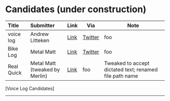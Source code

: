 # Candidates (under construction)

| Title      | Submitter                           | Link      | Via          | Note                                                    |
| :--------- | :---------------------------------- | :-------- | ------------ | ------------------------------------------------------- |
| voice log  | Andrew Litteken                     | [Link][1] | [Twitter][2] | foo                                                     |
| Bike Log   | Metal Matt                          | [Link][3] | [Twitter][4] | foo                                                     |
| Real Quick | Metal Matt<br />(tweaked by Merlin) | [Link][5] | foo          | Tweaked to accept dictated text; renamed file path name |
[Voice Log Candidates]

----

[1]: https://www.icloud.com/shortcuts/a940afc9d9ce48b6bc150d6f7474d599
[2]: https://twitter.com/AndrewLitteken/status/1541202968049065985
[3]: https://www.icloud.com/shortcuts/e0716621356d4031b6afff17f1c5b25e
[4]: https://twitter.com/mattorantimatt/status/1541130614182649856
[5]: https://www.icloud.com/shortcuts/bba3b1bbae4e4636ac9aa904606da856

